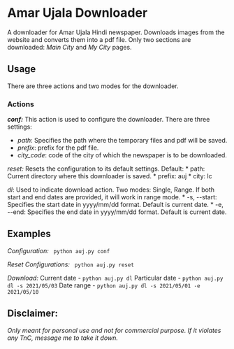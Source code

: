 # Amar Ujala Downloader

A downloader for Amar Ujala Hindi newspaper. Downloads images from the website and converts them into a pdf file. Only two sections are downloaded: _*Main City*_ and _*My City*_ pages.

## Usage
There are three actions and two modes for the downloader.

### Actions
**_conf:_** This action is used to configure the downloader. There are three settings: <br />
- _path_: Specifies the path where the temporary files and pdf will be saved.
- _prefix_: prefix for the pdf file.
- *city_code*: code of the city of which the newspaper is to be downloaded.

*_reset:_* Resets the configuration to its default settings.
           Default:
           * path: Current directory where this downloader is saved. 
           * prefix: auj
           * city: lc

*_dl_*: Used to indicate download action.
        Two modes: Single, Range. If both start and end dates are provided, it will work in range mode.
        * -s, --start: Specifies the start date in yyyy/mm/dd format. Default is current date.
        * -e, --end: Specifies the end date in yyyy/mm/dd format. Default is current date.

## Examples
*Configuration:*
``` python auj.py conf```

*Reset Configurations:*
``` python auj.py reset```

*Download:*
Current date - ```python auj.py dl```
Particular date - ```python auj.py dl -s 2021/05/03```
Date range - ```python auj.py dl -s 2021/05/01 -e 2021/05/10```

## Disclaimer:
_Only meant for personal use and not for commercial purpose. If it violates any TnC, message me to take it down._